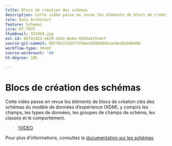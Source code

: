 ```yaml
---
title: Blocs de création des schémas
description: Cette vidéo passe en revue les éléments de blocs de création clés des schémas du modèle de données d’expérience (XDM), y compris les champs, les types de données, les groupes de champs de schéma, les classes et le comportement.
role: Data Architect
feature: Schemas
jira: KT-7937
thumbnail: 333469.jpg
exl-id: 8b74c923-e629-42dc-8e4a-9289a61fe4cf
source-git-commit: 90f7621536573f60ac6585404b1ac0e49cb08496
workflow-type: tm+mt
source-wordcount: '66'
ht-degree: 18%

---
```


# Blocs de création des schémas

Cette vidéo passe en revue les éléments de blocs de création clés des schémas du modèle de données d’expérience (XDM), y compris les champs, les types de données, les groupes de champs de schéma, les classes et le comportement.

>[!VIDEO](https://video.tv.adobe.com/v/333469?quality=12&learn=on)

Pour plus d’informations, consultez la [documentation sur les schémas](https://experienceleague.adobe.com/docs/experience-platform/xdm/home.html?lang=fr).
